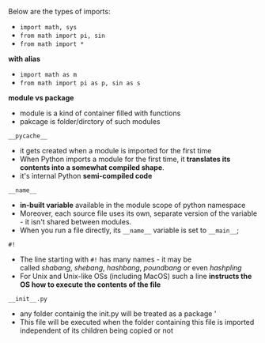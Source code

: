 
Below are the types of imports:
- `import math, sys`
- `from math import pi, sin`
- `from math import *`

**with alias**
- `import math as m`
- `from math import pi as p, sin as s`


**module vs package**
- module is a kind of container filled with functions
- pakcage is folder/dirctory of such modules


`__pycache__`
- it gets created when a module is imported for the first time
- When Python imports a module for the first time, it **translates its contents into a somewhat compiled shape**.
- it's internal Python **semi-compiled code**

`__name__`
- **in-built variable** available in the module scope of python namespace
- Moreover, each source file uses its own, separate version of the variable - it isn't shared between modules.
- When you run a file directly, its `__name__` variable is set to `__main__`;

`#!`
- The line starting with `#!` has many names - it may be called _shabang_, _shebang_, _hashbang_, _poundbang_ or even _hashpling_ 
- For Unix and Unix-like OSs (including MacOS) such a line **instructs the OS how to execute the contents of the file** 

`__init__.py`
- any folder containig the init.py will be treated as a package '
- This file will be executed when the folder containing this file is imported independent of its children being copied or not
